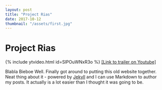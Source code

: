 ```yaml
---
layout: post
title: "Project Rias"
date: 2017-10-12
thumbnail: "/assets/first.jpg"
---
```


<h1> Project Rias </h1>

{% include ytvideo.html id=SlPOuWNxR3o %}
<a href="https://www.youtube.com/watch?v=SlPOuWNxR3o">[Link to trailer on Youtube]</a>

Blabla Bieboe
Well. Finally got around to putting this old website together. Neat thing about it - powered by [Jekyll](http://jekyllrb.com) and I can use Markdown to author my posts. It actually is a lot easier than I thought it was going to be.
